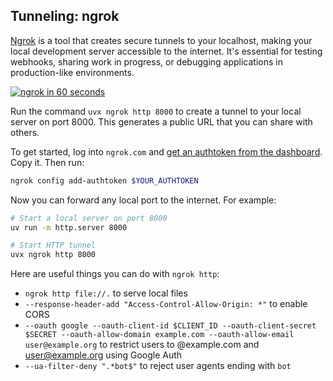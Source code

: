 <!-- source_url: https://tds.s-anand.net/#/ngrok -->

## Tunneling: ngrok

[Ngrok](https://ngrok.com/) is a tool that creates secure tunnels to your localhost, making your local development server accessible to the internet. It's essential for testing webhooks, sharing work in progress, or debugging applications in production-like environments.

[![ngrok in 60 seconds](https://i.ytimg.com/vi_webp/dfMdLGZLXSg/sddefault.webp)](https://youtu.be/dfMdLGZLXSg)

Run the command `uvx ngrok http 8000` to create a tunnel to your local server on port 8000. This generates a public URL that you can share with others.

To get started, log into `ngrok.com` and [get an authtoken from the dashboard](https://dashboard.ngrok.com/get-started/your-authtoken). Copy it. Then run:

```bash
ngrok config add-authtoken $YOUR_AUTHTOKEN
```

Now you can forward any local port to the internet. For example:

```bash
# Start a local server on port 8000
uv run -m http.server 8000

# Start HTTP tunnel
uvx ngrok http 8000
```

Here are useful things you can do with `ngrok http`:

- `ngrok http file://.` to serve local files
- `--response-header-add "Access-Control-Allow-Origin: *"` to enable CORS
- `--oauth google --oauth-client-id $CLIENT_ID --oauth-client-secret $SECRET --oauth-allow-domain example.com --oauth-allow-email user@example.org` to restrict users to @example.com and user@example.org using Google Auth
- `--ua-filter-deny ".*bot$"` to reject user agents ending with `bot`
